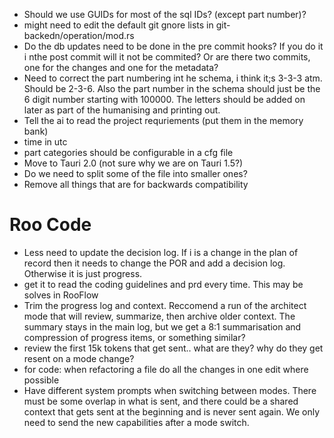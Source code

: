 - Should we use GUIDs for most of the sql IDs? (except part number)?
- might need to edit the default git gnore lists in git-backedn/operation/mod.rs
- Do the db updates need to be done in the pre commit hooks? If you do it i nthe post commit will it not be commited? Or are there two commits, one for the changes and one for the metadata?
- Need to correct the part numbering int he schema, i think it;s 3-3-3 atm. Should be 2-3-6. Also the part number in the schema should just be the 6 digit number starting with 100000. The letters should be added on later as part of the humanising and printing out. 
- Tell the ai to read the project requriements (put them in the memory bank)
- time in utc
- part categories should be configurable in a cfg file
- Move to Tauri 2.0 (not sure why we are on Tauri 1.5?)
- Do we need to split some of the file into smaller ones?
- Remove all things that are for backwards compatibility



# Roo Code
- Less need to update the decision log. If i is a change in the plan of record then it needs to change the POR and add a decision log. Otherwise it is just progress.
- get it to read the coding guidelines and prd every time. This may be solves in RooFlow
- Trim the progress log and context. Reccomend a run of the architect mode that will review, summarize, then archive older context. The summary stays in the main log, but we get a 8:1 summarisation and compression of progress items, or something similar?
- review the first 15k tokens that get sent.. what are they? why do they get resent on a mode change?
- for code: when refactoring a file do all the changes in one edit where possible
- Have different system prompts when switching between modes. There must be some overlap in what is sent, and there could be a shared context that gets sent at the beginning and is never sent again. We only need to send the new capabilities after a mode switch.